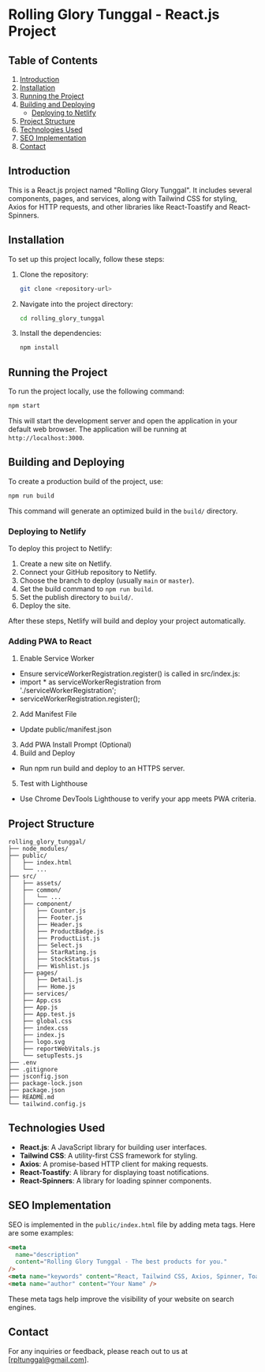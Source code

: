 # Rolling Glory Tunggal - React.js Project

## Table of Contents

1. [Introduction](#introduction)
2. [Installation](#installation)
3. [Running the Project](#running-the-project)
4. [Building and Deploying](#building-and-deploying)
   - [Deploying to Netlify](#deploying-to-netlify)
5. [Project Structure](#project-structure)
6. [Technologies Used](#technologies-used)
7. [SEO Implementation](#seo-implementation)
8. [Contact](#contact)

## Introduction

This is a React.js project named "Rolling Glory Tunggal". It includes several components, pages, and services, along with Tailwind CSS for styling, Axios for HTTP requests, and other libraries like React-Toastify and React-Spinners.

## Installation

To set up this project locally, follow these steps:

1. Clone the repository:

   ```bash
   git clone <repository-url>
   ```

2. Navigate into the project directory:

   ```bash
   cd rolling_glory_tunggal
   ```

3. Install the dependencies:
   ```bash
   npm install
   ```

## Running the Project

To run the project locally, use the following command:

```bash
npm start
```

This will start the development server and open the application in your default web browser. The application will be running at `http://localhost:3000`.

## Building and Deploying

To create a production build of the project, use:

```bash
npm run build
```

This command will generate an optimized build in the `build/` directory.

### Deploying to Netlify

To deploy this project to Netlify:

1. Create a new site on Netlify.
2. Connect your GitHub repository to Netlify.
3. Choose the branch to deploy (usually `main` or `master`).
4. Set the build command to `npm run build`.
5. Set the publish directory to `build/`.
6. Deploy the site.

After these steps, Netlify will build and deploy your project automatically.

### Adding PWA to React

1. Enable Service Worker

- Ensure serviceWorkerRegistration.register() is called in src/index.js:
- import \* as serviceWorkerRegistration from './serviceWorkerRegistration';
- serviceWorkerRegistration.register();

2. Add Manifest File

- Update public/manifest.json

3. Add PWA Install Prompt (Optional)
4. Build and Deploy

- Run npm run build and deploy to an HTTPS server.

5. Test with Lighthouse

- Use Chrome DevTools Lighthouse to verify your app meets PWA criteria.

## Project Structure

```
rolling_glory_tunggal/
├── node_modules/
├── public/
│   ├── index.html
│   └── ...
├── src/
│   ├── assets/
│   ├── common/
│   │   └── ...
│   ├── component/
│   │   ├── Counter.js
│   │   ├── Footer.js
│   │   ├── Header.js
│   │   ├── ProductBadge.js
│   │   ├── ProductList.js
│   │   ├── Select.js
│   │   ├── StarRating.js
│   │   ├── StockStatus.js
│   │   ├── Wishlist.js
│   ├── pages/
│   │   ├── Detail.js
│   │   ├── Home.js
│   ├── services/
│   ├── App.css
│   ├── App.js
│   ├── App.test.js
│   ├── global.css
│   ├── index.css
│   ├── index.js
│   ├── logo.svg
│   ├── reportWebVitals.js
│   └── setupTests.js
├── .env
├── .gitignore
├── jsconfig.json
├── package-lock.json
├── package.json
├── README.md
└── tailwind.config.js
```

## Technologies Used

- **React.js**: A JavaScript library for building user interfaces.
- **Tailwind CSS**: A utility-first CSS framework for styling.
- **Axios**: A promise-based HTTP client for making requests.
- **React-Toastify**: A library for displaying toast notifications.
- **React-Spinners**: A library for loading spinner components.

## SEO Implementation

SEO is implemented in the `public/index.html` file by adding meta tags. Here are some examples:

```html
<meta
  name="description"
  content="Rolling Glory Tunggal - The best products for you."
/>
<meta name="keywords" content="React, Tailwind CSS, Axios, Spinner, Toastify" />
<meta name="author" content="Your Name" />
```

These meta tags help improve the visibility of your website on search engines.

## Contact

For any inquiries or feedback, please reach out to us at [rpltunggal@gmail.com].
